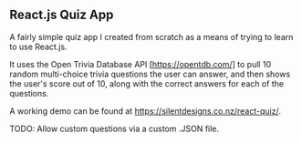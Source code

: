## React.js Quiz App ##

A fairly simple quiz app I created from scratch as a means of trying to learn to use React.js.

It uses the Open Trivia Database API [https://opentdb.com/] to pull 10 random multi-choice trivia questions the user can answer, and then shows the user's score out of 10, along with the correct answers for each of the questions.

A working demo can be found at https://silentdesigns.co.nz/react-quiz/.

TODO: Allow custom questions via a custom .JSON file.